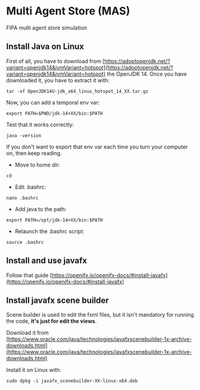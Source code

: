 # Multi Agent Store (MAS)
FIPA multi agent store simulation


## Install Java on Linux

First of all, you have to download from [https://adoptopenjdk.net/?variant=openjdk14&jvmVariant=hotspot](https://adoptopenjdk.net/?variant=openjdk14&jvmVariant=hotspot) the OpenJDK 14.
Once you have downloaded it, you have to extract it with:

`tar -xf OpenJDK14U-jdk_x64_linux_hotspot_14_XX.tar.gz`

Now, you can add a temporal env var:

`export PATH=$PWD/jdk-14+XX/bin:$PATH`

Test that it works correctly:

`java -version`

If you don't want to export that env var each time you turn your computer on, then keep reading.

* Move to home dir:

`cd`

* Edit .bashrc:

`nano .bashrc`

* Add java to the path:

`export PATH=/opt/jdk-14+XX/bin:$PATH`

* Relaunch the .bashrc script:

`source .bashrc`


## Install and use javafx

Follow that guide [https://openjfx.io/openjfx-docs/#install-javafx](https://openjfx.io/openjfx-docs/#install-javafx)

## Install javafx scene builder

Scene builder is used to edit the fxml files, but it isn't mandatory for running the code, **it's just for edit the views**.

Download it from [https://www.oracle.com/java/technologies/javafxscenebuilder-1x-archive-downloads.html](https://www.oracle.com/java/technologies/javafxscenebuilder-1x-archive-downloads.html)

Install it on Linux with:

`sudo dpkg -i javafx_scenebuilder-XX-linux-x64.deb`
